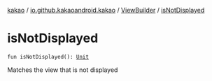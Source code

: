 [kakao](../../index.md) / [io.github.kakaoandroid.kakao](../index.md) / [ViewBuilder](index.md) / [isNotDisplayed](./is-not-displayed.md)

# isNotDisplayed

`fun isNotDisplayed(): `[`Unit`](https://kotlinlang.org/api/latest/jvm/stdlib/kotlin/-unit/index.html)

Matches the view that is not displayed

